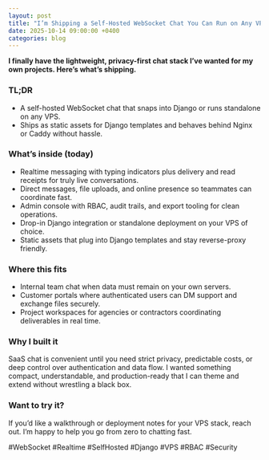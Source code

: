 ```yaml
---
layout: post
title: "I’m Shipping a Self-Hosted WebSocket Chat You Can Run on Any VPS"
date: 2025-10-14 09:00:00 +0400
categories: blog
---
```


**I finally have the lightweight, privacy-first chat stack I’ve wanted for my own projects. Here’s what’s shipping.**

### TL;DR
- A self-hosted WebSocket chat that snaps into Django or runs standalone on any VPS.
- Ships as static assets for Django templates and behaves behind Nginx or Caddy without hassle.

### What’s inside (today)
- Realtime messaging with typing indicators plus delivery and read receipts for truly live conversations.
- Direct messages, file uploads, and online presence so teammates can coordinate fast.
- Admin console with RBAC, audit trails, and export tooling for clean operations.
- Drop-in Django integration or standalone deployment on your VPS of choice.
- Static assets that plug into Django templates and stay reverse-proxy friendly.

### Where this fits
- Internal team chat when data must remain on your own servers.
- Customer portals where authenticated users can DM support and exchange files securely.
- Project workspaces for agencies or contractors coordinating deliverables in real time.

### Why I built it
SaaS chat is convenient until you need strict privacy, predictable costs, or deep control over authentication and data flow. I wanted something compact, understandable, and production-ready that I can theme and extend without wrestling a black box.

### Want to try it?
If you’d like a walkthrough or deployment notes for your VPS stack, reach out. I’m happy to help you go from zero to chatting fast.

#WebSocket #Realtime #SelfHosted #Django #VPS #RBAC #Security
